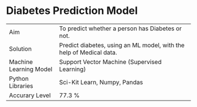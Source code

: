 # Diabetes Prediction Model

<table>
  
  <tr>
    <td align="left" width="250">
      <a>Aim</a>
    </td>
    <td align="left"  width="1000">
      <a>To predict whether a person has Diabetes or not.</a>
    </td>
  </tr>
  
  <tr>
    <td align="left" width="250">
      <a>Solution</a>
    </td>
    <td align="left"  width="1000">
      <a>Predict diabetes, using an ML model, with the help of Medical data.</a>
    </td>
  </tr>
  
  <tr>
    <td align="left" width="250">
      <a>Machine Learning Model</a>
    </td>
    <td align="left"  width="1000">
      <a>Support Vector Machine (Supervised Learning)</a>
    </td>
  </tr>
  
  <tr>
    <td align="left" width="250">
      <a>Python Libraries</a>
    </td>
    <td align="left"  width="1000">
      <a>Sci-Kit Learn, Numpy, Pandas</a>
    </td>
  </tr>
  
  <tr>
    <td align="left" width="250">
      <a>Accurary Level</a>
    </td>
    <td align="left"  width="1000">
      <a>77.3 %</a>
    </td>
  </tr>
</table>
